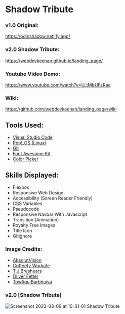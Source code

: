 # Shadow Tribute 

### v1.0 Original:
https://odinshadow.netlify.app/ <br>
### v2.0 Shadow Tribute:
https://webdevkeenan.github.io/landing_page/
### Youtube Video Demo:
https://www.youtube.com/watch?v=U_tMbUFzRac 
### Wiki:
https://github.com/webdevkeenan/landing_page/wiki 

## Tools Used:
+ [Visual Studio Code](https://code.visualstudio.com/)
+ [Pop!_OS (Linux)](https://pop.system76.com/)
+ [Git](https://git-scm.com/)
+ [Font Awesome Kit](https://fontawesome.com/)
+ [Color Picker](https://colorpicker.fr/)

## Skills Displayed: 

+ Flexbox
+ Responsive Web Design
+ Accessibility (Screen Reader Friendly)
+ CSS Variables
+ Pseudocode 
+ Responsive Navbar With Javascript
+ Transition (Animation)
+ Royalty Free Images
+ Title Icon
+ Gitignore


### Image Credits: 

<!-- + [Ian Schneider](https://unsplash.com/photos/TamMbr4okv4?utm_source=unsplash&utm_medium=referral&utm_content=creditShareLink) <br> -->
+ [AbsolutVision](https://unsplash.com/photos/82TpEld0_e4)
+ [Coffeefy Workafe](https://unsplash.com/photos/uh0zvg5VjlA)
+ [T.J Breshears](https://unsplash.com/photos/Hi86bgXS4iE)
+ [Oliver Fetter](https://unsplash.com/photos/G6lEvBiQM9w)
+ [Towfiqu Barbhuiya](https://unsplash.com/photos/q-RyWM8uYwY)

### v2.0 [Shadow Tribute]
![Screenshot 2023-08-09 at 10-31-01 Shadow Tribute](https://github.com/webdevkeenan/landing_page/assets/42125735/5f930e7b-a00c-4f78-9127-d48dc766d70d)



